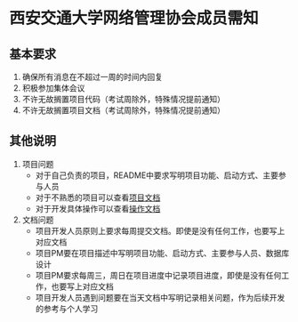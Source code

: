 # 西安交通大学网络管理协会成员需知
## 基本要求
1. 确保所有消息在不超过一周的时间内回复
2. 积极参加集体会议
3. 不许无故搁置项目代码（考试周除外，特殊情况提前通知）
4. 不许无故搁置项目文档（考试周除外，特殊情况提前通知）
## 其他说明
1. 项目问题
    + 对于自己负责的项目，README中要求写明项目功能、启动方式、主要参与人员
    + 对于不熟悉的项目可以查看[项目文档](http://git.ana/xjtuana/docs/src/branch/master/%e9%a1%b9%e7%9b%ae%e6%96%87%e6%a1%a3)
    + 对于开发具体操作可以查看[操作文档](http://git.ana/xjtuana/docs/src/branch/master/%e5%9f%ba%e6%9c%ac%e6%93%8d%e4%bd%9c%e6%96%87%e6%a1%a3)
2. 文档问题
    + 项目开发人员原则上要求每周提交文档。即使是没有任何工作，也要写上对应文档
    + 项目PM要在项目描述中写明项目功能、启动方式、主要参与人员、数据库设计
    + 项目PM要求每周三，周日在项目进度中记录项目进度，即使是没有任何工作，也要写上对应文档
    + 项目开发人员遇到问题要在当天文档中写明记录相关问题，作为后续开发的参考与个人学习